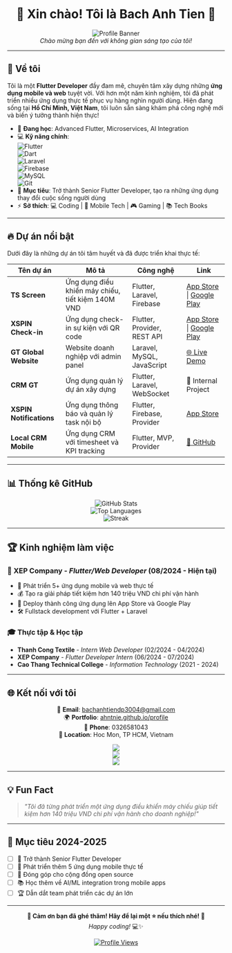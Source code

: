 <div align="center">

# 🌟 Xin chào! Tôi là Bach Anh Tien 🌟

![Profile Banner](https://via.placeholder.com/1200x300/52d3aa/FFFFFF?text=Flutter+Developer+%7C+Mobile+%26+Web+Solutions)  
*Chào mừng bạn đến với không gian sáng tạo của tôi!*

</div>

---

## 🚀 Về tôi  
Tôi là một **Flutter Developer** đầy đam mê, chuyên tâm xây dựng những **ứng dụng mobile và web** tuyệt vời. Với hơn một năm kinh nghiệm, tôi đã phát triển nhiều ứng dụng thực tế phục vụ hàng nghìn người dùng. Hiện đang sống tại **Hồ Chí Minh, Việt Nam**, tôi luôn sẵn sàng khám phá công nghệ mới và biến ý tưởng thành hiện thực!  

- 🌱 **Đang học**: Advanced Flutter, Microservices, AI Integration  
- 💻 **Kỹ năng chính**:  
  ![Flutter](https://img.shields.io/badge/Flutter-%2302569B.svg?style=for-the-badge&logo=Flutter&logoColor=white)  
  ![Dart](https://img.shields.io/badge/Dart-%230175C2.svg?style=for-the-badge&logo=dart&logoColor=white)  
  ![Laravel](https://img.shields.io/badge/Laravel-%23FF2D20.svg?style=for-the-badge&logo=laravel&logoColor=white)  
  ![Firebase](https://img.shields.io/badge/Firebase-%23039BE5.svg?style=for-the-badge&logo=firebase)  
  ![MySQL](https://img.shields.io/badge/MySQL-%2300f.svg?style=for-the-badge&logo=mysql&logoColor=white)  
  ![Git](https://img.shields.io/badge/Git-%23F05033.svg?style=for-the-badge&logo=git&logoColor=white)  
- 🎯 **Mục tiêu**: Trở thành Senior Flutter Developer, tạo ra những ứng dụng thay đổi cuộc sống người dùng  
- ⚡ **Sở thích**: 💻 Coding | 📱 Mobile Tech | 🎮 Gaming | 📚 Tech Books  

---

## 🔥 Dự án nổi bật  
Dưới đây là những dự án tôi tâm huyết và đã được triển khai thực tế:  

| Tên dự án                    | Mô tả                                           | Công nghệ                    | Link                                                                                        |
|------------------------------|-------------------------------------------------|------------------------------|----------------------------------------------------------------------------------------------|
| **TS Screen**                | Ứng dụng điều khiển máy chiếu, tiết kiệm 140M VND | Flutter, Laravel, Firebase  | [App Store](https://apps.apple.com/vn/app/ts-screen/id6745683551) \| [Google Play](https://play.google.com/store/apps/details?id=user.gtglobal.ts_screen) |
| **XSPIN Check-in**           | Ứng dụng check-in sự kiện với QR code          | Flutter, Provider, REST API | [App Store](https://apps.apple.com/vn/app/check-in-sự-kiện-xspin/id6736929748) \| [Google Play](https://play.google.com/store/apps/details?id=com.xspin.checkin) |
| **GT Global Website**        | Website doanh nghiệp với admin panel           | Laravel, MySQL, JavaScript  | [🌐 Live Demo](https://gtglobal.com.vn/)                                                   |
| **CRM GT**                   | Ứng dụng quản lý dự án xây dựng                | Flutter, Laravel, WebSocket | 🏢 Internal Project                                                                        |
| **XSPIN Notifications**      | Ứng dụng thông báo và quản lý task nội bộ      | Flutter, Firebase, Provider | [App Store](https://apps.apple.com/us/app/xspin-otifications/id6748840346)                |
| **Local CRM Mobile**         | Ứng dụng CRM với timesheet và KPI tracking     | Flutter, MVP, Provider      | [📱 GitHub](https://github.com/CHANQUOCLE/xspincrm)                                       |

---

## 📊 Thống kê GitHub  
<div align="center">

![GitHub Stats](https://github-readme-stats.vercel.app/api?username=ahntnie&show_icons=true&theme=dracula&hide_border=true)  
![Top Languages](https://github-readme-stats.vercel.app/api/top-langs/?username=ahntnie&layout=compact&theme=dracula&hide_border=true)  
![Streak](https://github-readme-streak-stats.herokuapp.com/?user=ahntnie&theme=dracula&hide_border=true)

</div>

---

## 🏆 Kinh nghiệm làm việc  

### 🏢 **XEP Company** - *Flutter/Web Developer* (08/2024 - Hiện tại)
- 🚀 Phát triển 5+ ứng dụng mobile và web thực tế
- 💰 Tạo ra giải pháp tiết kiệm hơn 140 triệu VND chi phí vận hành
- 📱 Deploy thành công ứng dụng lên App Store và Google Play
- 🛠️ Fullstack development với Flutter + Laravel

### 🎓 **Thực tập & Học tập**
- **Thanh Cong Textile** - *Intern Web Developer* (02/2024 - 04/2024)
- **XEP Company** - *Flutter Developer Intern* (06/2024 - 07/2024)
- **Cao Thang Technical College** - *Information Technology* (2021 - 2024)

---

## 🌐 Kết nối với tôi  
<div align="center">

📧 **Email**: bachanhtiendp3004@gmail.com  
🌍 **Portfolio**: [ahntnie.github.io/profile](https://ahntnie.github.io/profile/)  
📱 **Phone**: 0326581043  
📍 **Location**: Hoc Mon, TP HCM, Vietnam  

<a href="mailto:bachanhtiendp3004@gmail.com"><img src="https://img.shields.io/badge/Email-Me!-red?style=for-the-badge&logo=gmail"></a>  
<a href="https://ahntnie.github.io/profile/"><img src="https://img.shields.io/badge/Portfolio-Visit-blue?style=for-the-badge&logo=google-chrome"></a>  
<a href="https://github.com/ahntnie"><img src="https://img.shields.io/badge/GitHub-Follow-black?style=for-the-badge&logo=github"></a>

</div>

---

## 💡 Fun Fact  
> *"Tôi đã từng phát triển một ứng dụng điều khiển máy chiếu giúp tiết kiệm hơn 140 triệu VND chi phí vận hành cho doanh nghiệp!"*  

---

## 🎯 Mục tiêu 2024-2025  
- [ ] 🚀 Trở thành Senior Flutter Developer  
- [ ] 📱 Phát triển thêm 5 ứng dụng mobile thực tế  
- [ ] 🌟 Đóng góp cho cộng đồng open source  
- [ ] 📚 Học thêm về AI/ML integration trong mobile apps  
- [ ] 🏆 Dẫn dắt team phát triển các dự án lớn  

---

<div align="center">

**🌟 Cảm ơn bạn đã ghé thăm! Hãy để lại một ⭐ nếu thích nhé! 🌟**  
*Happy coding!* 💻✨  

[![Profile Views](https://komarev.com/ghpvc/?username=ahntnie&color=52d3aa&style=for-the-badge)](https://github.com/ahntnie)

</div>
